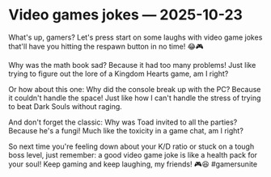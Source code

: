 # Video games jokes — 2025-10-23

What's up, gamers? Let's press start on some laughs with video game jokes that'll have you hitting the respawn button in no time! 😂🎮

Why was the math book sad? Because it had too many problems! Just like trying to figure out the lore of a Kingdom Hearts game, am I right?

Or how about this one: Why did the console break up with the PC? Because it couldn't handle the space! Just like how I can't handle the stress of trying to beat Dark Souls without raging.

And don't forget the classic: Why was Toad invited to all the parties? Because he's a fungi! Much like the toxicity in a game chat, am I right?

So next time you're feeling down about your K/D ratio or stuck on a tough boss level, just remember: a good video game joke is like a health pack for your soul! Keep gaming and keep laughing, my friends! 🎮😆 #gamersunite